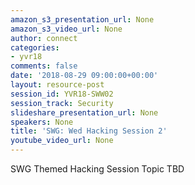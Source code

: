 ```yaml
---
amazon_s3_presentation_url: None
amazon_s3_video_url: None
author: connect
categories:
- yvr18
comments: false
date: '2018-08-29 09:00:00+00:00'
layout: resource-post
session_id: YVR18-SWW02
session_track: Security
slideshare_presentation_url: None
speakers: None
title: 'SWG: Wed Hacking Session 2'
youtube_video_url: None
---
```


SWG Themed Hacking Session Topic TBD